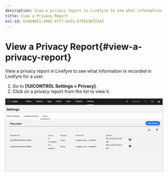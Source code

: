```yaml
---
description: View a privacy report in Livefyre to see what information is recorded in Livefyre for a user.
title: View a Privacy Report
exl-id: bcbb4651-e492-4ff7-be31-4f561365334d
---
```

# View a Privacy Report{#view-a-privacy-report}

View a privacy report in Livefyre to see what information is recorded in Livefyre for a user.

1. Go to **[!UICONTROL Settings > Privacy]**.  
1. Click on a privacy report from the list to view it.

![](assets/privacypage5.png)
